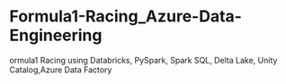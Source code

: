 # Formula1-Racing_Azure-Data-Engineering
ormula1 Racing using Databricks, PySpark, Spark SQL, Delta Lake, Unity Catalog,Azure Data Factory
